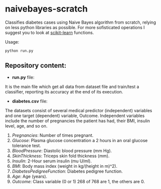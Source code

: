 # naivebayes-scratch
Classifies diabetes cases using Naive Bayes algorithm from scratch, relying on less python libraries as possible. For more sofisticated operations I suggest you to look at [scikit-learn](https://scikit-learn.org/stable/) functions.

Usage:

    python run.py

## Repository content:
* **run.py** file:

It is the main file which get all data from dataset file and train/test a classifier, reporting its accuracy at the end of its execution.


* **diabetes.csv** file:

The datasets consist of several medical predictor (independent) variables and one target (dependent) variable, Outcome. Independent variables include the number of pregnancies the patient has had, their BMI, insulin level, age, and so on.

1. *Pregnancies*: Number of times pregnant.
2. *Glucose*: Plasma glucose concentration a 2 hours in an oral glucose tolerance test.
3. *BloodPressure*: Diastolic blood pressure (mm Hg).
4. *SkinThickness*: Triceps skin fold thickness (mm).
5. *Insulin*: 2-Hour serum insulin (mu U/ml).
6. *BMI*: Body mass index (weight in kg/(height in m)^2).
7. *DiabetesPedigreeFunction*: Diabetes pedigree function.
8. *Age*: Age (years).
9. *Outcome*: Class variable (0 or 1) 268 of 768 are 1, the others are 0.
